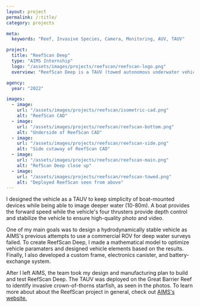 ```yaml
---
layout: project
permalink: /:title/
category: projects

meta:
  keywords: "Reef, Invasive Species, Camera, Monitoring, AUV, TAUV"

project:
  title: "ReefScan Deep"
  type: "AIMS Internship"
  logo: "/assets/images/projects/reefscan/reefscan-logo.png"
  overview: "ReefScan Deep is a TAUV (towed autonomous underwater vehicle) I designed while spending a summer as a visiting researcher at the Australian Institute of Marine Science (AIMS)."

agency:
  year: "2022"

images:
  - image:
    url: "/assets/images/projects/reefscan/isometric-cad.png"
    alt: "ReefScan CAD"
  - image:
    url: "/assets/images/projects/reefscan/reefscan-bottom.png"
    alt: "Underside of ReefScan CAD"
  - image:
    url: "/assets/images/projects/reefscan/reefscan-side.png"
    alt: "Side cutaway of ReefScan CAD"
  - image:
    url: "/assets/images/projects/reefscan/reefscan-main.png"
    alt: "RefScan Deep close up"
  - image:
    url: "/assets/images/projects/reefscan/reefscan-towed.png"
    alt: "Deployed ReefScan seen from above"
---
```

<p>I designed the vehicle as a TAUV to keep simplicity of boat-mounted devices while being able to image deeper water (10-80m). A boat provides the forward speed while the vehicle's four thrusters provide depth control and stabilize the vehicle to ensure high-quality photo and video. </p>

<p>One of my main goals was to design a hydrodynamically stable vehicle as AIMS's previous attempts to use a commercial ROV for deep water surveys failed. To create ReefScan Deep, I made a mathematical model to optimize vehicle paramaters and designed vehicle elements based on the results. Finally, I also developed a custom frame, electronics canister, and battery-exchange system. </p>

<p> After I left AIMS, the team took my design and manufacturing plan to build and test ReefScan Deep. The TAUV was deployed on the Great Barrier Reef to identify invasive crown-of-thorns starfish, as seen in the photos. To learn more about about the ReefScan project in general, check out <a class="underline" href="https://www.aims.gov.au/research/technology/reefscan" target="_blank"> AIMS's website. </a> </p>

